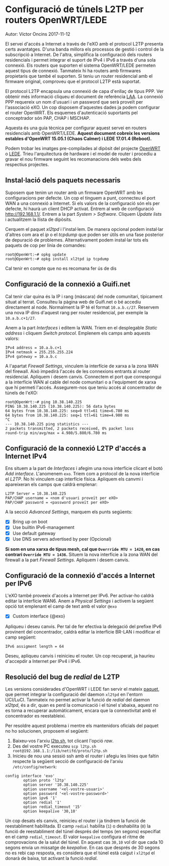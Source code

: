 # Configuració de túnels L2TP per routers OpenWRT/LEDE

Autor: Víctor Oncins 2017-11-12

El servei d'accés a Internet a través de l'eXO amb el protocol L2TP presenta certs avantatges. D'una banda millora els processos de gestió i control de la subscripció a Internet. De l'altra, simplifica la configuració dels routers residencials i permet integrar el suport de IPv4 i IPv6 a través d'una sola connexió. Els routers que suporten el sistema OpenWRT/LEDE permeten aquest tipus de connexió. Tanmateix hi ha routers amb firmwares propietaris que també el suporten. Si teniu un router residencial amb el firmware original, comproveu que el protocol L2TP està suportat.

El protocol L2TP encapsula una connexió de capa d'enllaç de tipus PPP. Ver obtenir més informació cliqueu el document de referència [LAA](https://github.com/guifi-exo/wiki/blob/master/howto/arquitectura-laa-acces-inet.md). La connexió PPP requereix un nom d'usuari i un password que serà proveït per l'associació eXO. Un cop disposem d'aquestes dades ja podem configurar el router OpenWRT. Els esquemes d'autenticació suportants pel conceptrador són PAP, CHAP i MSCHAP.

Aquesta és una guia tècnica per configurar aquest servei en routers residencials amb OpenWRT/LEDE. **Aquest document cobreix les versions estables d'OpenWRT 15.05.1 (Chaos Calmer) i LEDE 17.01.4 (Reboot).**

Podem trobar les imatges pre-compilades al dipòsit del projecte [OpenWRT](https://downloads.openwrt.org/chaos_calmer/15.05.1/) o [LEDE](https://downloads.lede-project.org/releases/17.01.4/). Trieu l'arquitectura de hardware i el model de router i procediu a gravar el nou firmware seguint les recomanacions dels webs dels respectius projectes.

## Instal·lació dels paquets necessaris

Suposem que tenim un router amb un firmware OpenWRT amb les configuracions per defecte. Un cop el tinguem a punt, connecteu el port WAN a una connexió a Internet. Si els valors de la configuració són els per defecte, hi haurà un client DHCP activat. Entrem al web de configuració http://192.168.1.1/. Entrem a la part *System > Software*. Cliquem *Update lists* i actualitzem la llista de dipòsits.

Cerquem el paquet *xl2tpd* i l'instal·lem. De manera opcional podem instal·lar d'altres com ara el *ip* o el *tcpdump* que poden ser útils en una fase posterior de depuració de problemes. Alternativament podem instal·lar tots els paquets de cop per línia de comandes:

```
root@OpenWrt:~# opkg update
root@OpenWrt:~# opkg install xl2tpd ip tcpdump
```

Cal tenir en compte que no es recomana fer ús de dis

## Configuració de la connexió a Guifi.net

Cal tenir clar quina és la IP i rang (màscara) del node comunitari, típicament situat al terrat. Consulteu la pàgina web de Guifi.net o bé accediu directament al node. Normalment la IP té el format `10.a.b.c/27`. Reservem una nova IP dins d'aquest rang per router residencial, per exemple la `10.a.b.c+1/27`.

Anem a la part *Interfaces* i editem la WAN. Triem en el desplegable *Static address* i cliquem *Switch protocol*. Emplenem els camps amb aquests valors:

```
IPv4 address = 10.a.b.c+1
IPv4 netmask = 255.255.255.224
IPv4 gateway = 10.a.b.c
```

A l'apartat *Firewall Settings*, vinculem la interfície de xarxa a la zona WAN del firewall. Això impedirà l'accés de les connexions entrants al router residencial. Apliquem i desem canvis. Connectem el port que correspongui a la interfície WAN al cable del node comunitari o a l'equipment de xarxa que hi permeti l'accés. Assegurem-nos que teniu accés al concentrador de túnels de l'eXO:

```
root@OpenWrt:~# ping 10.38.140.225
PING 10.38.140.225 (10.38.140.225): 56 data bytes
64 bytes from 10.38.140.225: seq=0 ttl=61 time=6.780 ms
64 bytes from 10.38.140.225: seq=1 ttl=61 time=4.980 ms
^C
--- 10.38.140.225 ping statistics ---
2 packets transmitted, 2 packets received, 0% packet loss
round-trip min/avg/max = 4.980/5.880/6.780 ms
```

## Configuració de la connexió L2TP d'accés a Internet IPv4

Ens situem a la part de *Interfaces* i afegim una nova interfície clicant el botó *Add interface*. L'anomenem `exo`. Triem com a protocol de la nova interfície el *L2TP*. No hi vinculem cap interfície física. Apliquem els canvmi i apareixeran els camps que caldrà emplenar:

```
L2TP Server = 10.38.140.225
PAP/CHAP username = <nom d'usuari proveït per eXO>
PAP/CHAP password = <password proveït per eXO>
```
A la secció *Advanced Settings*, marquem els punts següents:

- [X] Bring up on boot
- [x] Use builtin IPv6-management
- [x] Use default gateway
- [x] Use DNS servers advertised by peer (Opcional)

**Si som en una xarxa de tipus mesh, cal que `Overrride MTU = 1420`, en cas contrari `Override MTU = 1436`.** Situem la nova interfície a la zona WAN del firewall a la part *Firewall Settings*. Apliquem i desem canvis.

## Configuració de la connexió d'accés a Internet per IPv6

L'eXO també proveeix d'accés a Internet per IPv6. Per activar-ho caldrà editar la interfície WAN6. Anem a *Physical Settings* i activem la següent opció tot emplenant el camp de text amb el valor `@exo`

- [X] Custom interface {@exo}

Apliqueu i deseu canvis. Per tal de fer efectiva la delegació del prefixe IPv6 provinent del concentrador, caldrà editar la interfície BR-LAN i modificar el camp següent:

```
IPv6 assigment length = 64
```
Deseu, apliqueu canvis i reinicieu el router. Un cop recuperat, ja hauríeu d'accepdir a Internet per IPv4 i IPv6.

## Resolució del bug de *redial* de L2TP

Les versions considerades d'OpenWRT i LEDE fan servir el mateix [paquet](https://github.com/openwrt/packages/tree/master/net/xl2tpd), que permet integrar la configuració del daemon `xl2tpd` en l'entorn UCI/LuCI. Tanmateix no permet activar la funció de *redial* del daemon *xl2tpd*, és a dir, quan es perd la comunicació i el túnel s'abaixa, aquest no es torna a recuperar automàticament, encara que la connextivitat amb el concentrador es reestableixi.

Per resoldre aquest problema i mentre els mantenidors oficials del paquet no ho solucionen, proposem el següent:

1. Baixeu-vos l'arxiu [l2tp.sh](https://github.com/guifi-exo/wiki/blob/master/howto/code/l2tp.sh), tot clicant l'opció *raw*.
2. Des del vostre PC executeu `scp l2tp.sh root@192.168.1.1:/lib/netifd/proto/l2tp.sh`
3. Inicieu de nou una sessió ssh amb el router i afegiu les línies que faltin respecte la següent secció de configuració de l'arxiu `/etc/config/network`:

```
config interface 'exo'
        option proto 'l2tp'
        option server '10.38.140.225'
        option username '<el-vostre-usuari>'
        option password '<el-vostre-password>'
        option ipv6 '1'
        option redial '1'
        option redial_timeout '15'
        option keepalive '30,10'
```

Un cop desats els canvis, reinicieu el router i ja tindrem la funció de reestabliment habilitada. El camp `redial` habilita (`1`) o deshabilita (`0`) la funció de reestabliment del túnel després del temps (en segons) especifiat en el camp `redial_timeout`. El valor `keepalive` configura el ritme de comprovacions de la salut del túnel. En aquest cas `30,10` vol dir que cada 10 segons envia un missatge de *keepalive*. En cas que després de 30 segons no es rebi cap resposta, es considera que el túnel està caigut i `xl2tpd` el donarà de baixa, tot activant la funció *redial*.
